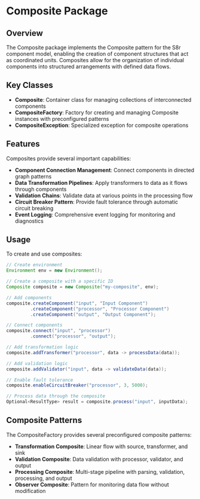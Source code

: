 # Composite Package

## Overview

The Composite package implements the Composite pattern for the S8r component model, enabling the creation of component structures that act as coordinated units. Composites allow for the organization of individual components into structured arrangements with defined data flows.

## Key Classes

- **Composite**: Container class for managing collections of interconnected components
- **CompositeFactory**: Factory for creating and managing Composite instances with preconfigured patterns
- **CompositeException**: Specialized exception for composite operations

## Features

Composites provide several important capabilities:

- **Component Connection Management**: Connect components in directed graph patterns
- **Data Transformation Pipelines**: Apply transformers to data as it flows through components
- **Validation Chains**: Validate data at various points in the processing flow
- **Circuit Breaker Pattern**: Provide fault tolerance through automatic circuit breaking
- **Event Logging**: Comprehensive event logging for monitoring and diagnostics

## Usage

To create and use composites:

```java
// Create environment
Environment env = new Environment();

// Create a composite with a specific ID
Composite composite = new Composite("my-composite", env);

// Add components
composite.createComponent("input", "Input Component")
         .createComponent("processor", "Processor Component")
         .createComponent("output", "Output Component");

// Connect components
composite.connect("input", "processor")
         .connect("processor", "output");

// Add transformation logic
composite.addTransformer("processor", data -> processData(data));

// Add validation logic
composite.addValidator("input", data -> validateData(data));

// Enable fault tolerance
composite.enableCircuitBreaker("processor", 3, 5000);

// Process data through the composite
Optional<ResultType> result = composite.process("input", inputData);
```

## Composite Patterns

The CompositeFactory provides several preconfigured composite patterns:

- **Transformation Composite**: Linear flow with source, transformer, and sink
- **Validation Composite**: Data validation with processor, validator, and output
- **Processing Composite**: Multi-stage pipeline with parsing, validation, processing, and output
- **Observer Composite**: Pattern for monitoring data flow without modification
